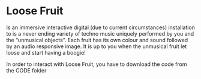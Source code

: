 # Loose Fruit
Is an immersive interactive digital (due to current circumstances) installation to is a never ending variety of techno music uniquely performed by you and the “unmusical objects”. Each fruit has its own colour and sound followed by an audio responsive image. It is up to you when the unmusical fruit let loose and start having a boogie!

In order to interact with Loose Fruit, you have to download the code from the CODE folder 
